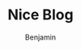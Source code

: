 ---
title: "Nice Blog"
github: https://github.com/itisbenjamin/Nice_Blog
demo: https://itisbenjamin.github.io/Nice_Blog
author: Benjamin
ssg:
  - Jekyll
cms:
  - No Cms
---